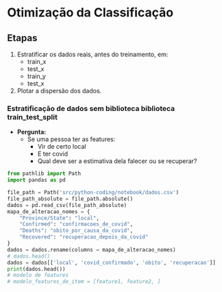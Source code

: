 # Otimização da Classificação

## Etapas
1. Estratificar os dados reais, antes do treinamento, em:
    - train_x
    - test_x
    - train_y
    - test_x
2. Plotar a dispersão dos dados.

### Estratificação de dados sem biblioteca biblioteca train_test_split
- **Pergunta:**
    - Se uma pessoa ter as features:
        - Vir de certo local
        - E ter covid
        - Qual deve ser a estimativa dela falecer ou se recuperar?
```python
from pathlib import Path
import pandas as pd

file_path = Path('src/python-coding/notebook/dados.csv')
file_path_absolute = file_path.absolute()
dados = pd.read_csv(file_path_absolute)
mapa_de_alteracao_nomes = {
    "Province/State": "local",
    "Confirmed": "confirmacoes_de_covid",
    "Deaths": "obito_por_causa_da_covid",
    "Recovered": "recuperacao_depois_da_covid"
}
dados = dados.rename(columns = mapa_de_alteracao_nomes)
# dados.head()
dados = dados[['local', 'covid_confirmado', 'obito', 'recuperacao']]
print(dados.head())
# modelo de features
# modelo_features_de_item = [feature1, feature2, ]

```  

